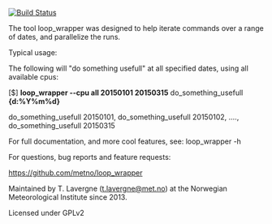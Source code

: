 
[![Build Status](https://travis-ci.org/metno/loop_wrapper.png?branch=master)](https://travis-ci.org/metno/loop_wrapper)

The tool loop_wrapper was designed to
help iterate commands over a range of dates,
and parallelize the runs.

Typical usage:

The following will "do something usefull" at all specified dates, using all available cpus:

[$] **loop_wrapper --cpu all 20150101 20150315** do_something_usefull **{d:%Y%m%d}**

do_something_usefull 20150101,
do_something_usefull 20150102,
 ....,
do_something_usefull 20150315

For full documentation, and more cool features, see:
loop_wrapper -h

For questions, bug reports and feature requests:

https://github.com/metno/loop_wrapper

Maintained by T. Lavergne (t.lavergne@met.no) at the Norwegian Meteorological
Institute since 2013.

Licensed under GPLv2

